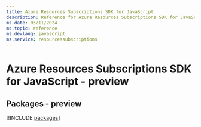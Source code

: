 ```yaml
---
title: Azure Resources Subscriptions SDK for JavaScript
description: Reference for Azure Resources Subscriptions SDK for JavaScript
ms.date: 03/11/2024
ms.topic: reference
ms.devlang: javascript
ms.service: resourcessubscriptions
---
```

# Azure Resources Subscriptions SDK for JavaScript - preview
## Packages - preview
[!INCLUDE [packages](resources-subscriptions-index.md)]